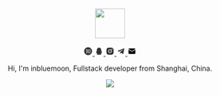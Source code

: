 <div align="center">
  <br>
  <br>
  <br>
  <br>
  <a href="https://inbluemoon.com/">
    <img width="60" height="60" src="https://avatars0.githubusercontent.com/u/27754907?s=460&u=4471b74deb9973096418a93960c664c5ea3bd159&v=4" />
  </a>
  <br>
  <p>
    <a href="https://www.zhihu.com/people/iMathilda">
      <img width="18" height="18" src="https://raw.githubusercontent.com/inbluemoon/inbluemoon/main/assets/images/zhihu.svg?sanitize=true" />
    </a>
    <a href="https://wpa.qq.com/msgrd?v=3&uin=874237291&site=qq&menu=yes">
      <img width="18" height="18" src="https://raw.githubusercontent.com/inbluemoon/inbluemoon/main/assets/images/qq.svg?sanitize=true" />
    </a>
    <a href="https://www.instagram.com/inb1uemoon">
      <img width="18" height="18" src="https://raw.githubusercontent.com/inbluemoon/inbluemoon/main/assets/images/instagram.svg?sanitize=true" />
    </a>
    <a href="https://t.me/inbluemoon">
      <img width="18" height="18" src="https://raw.githubusercontent.com/inbluemoon/inbluemoon/main/assets/images/telegram.svg?sanitize=true" />
    </a>
    <a href="mailto:zyf20000218@gmail.com">
      <img width="18" height="18" src="https://raw.githubusercontent.com/inbluemoon/inbluemoon/main/assets/images/mail.svg?sanitize=true" />
    </a>
  </p>
  <p>Hi, I'm inbluemoon, Fullstack developer from Shanghai, China.</p>
  <p>
    <a href="https://inbluemoon.com/">
      <img src="https://github-readme-stats.vercel.app/api?username=inbluemoon&show_icons=true&icon_color=805AD5&text_color=718096&bg_color=ffffff&hide_title=true&hide_border=true&hide=contribs,issues" />
    </a>
  </p>

  <br>
  <br>
</div>
